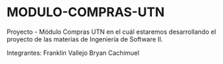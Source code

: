 # MODULO-COMPRAS-UTN
Proyecto - Módulo Compras UTN en el cuál estaremos desarrollando el proyecto de las materias de Ingeniería de Software II.

Integrantes:
Franklin Vallejo
Bryan Cachimuel
